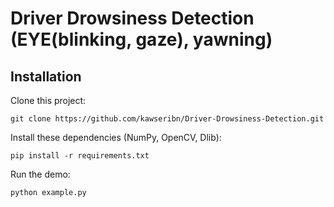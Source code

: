 # Driver Drowsiness Detection (EYE(blinking, gaze), yawning)


## Installation

Clone this project:

```
git clone https://github.com/kawseribn/Driver-Drowsiness-Detection.git
```

Install these dependencies (NumPy, OpenCV, Dlib):

```
pip install -r requirements.txt
```

Run the demo:

```
python example.py
```

